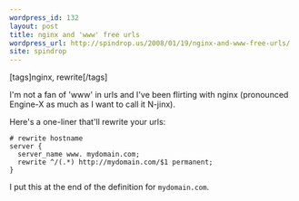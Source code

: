 ```yaml
---
wordpress_id: 132
layout: post
title: nginx and 'www' free urls
wordpress_url: http://spindrop.us/2008/01/19/nginx-and-www-free-urls/
site: spindrop
---
```

[tags]nginx, rewrite[/tags]

I'm not a fan of 'www' in urls and I've been flirting with nginx (pronounced Engine-X as much as I want to call it N-jinx).

Here's a one-liner that'll rewrite your urls:


	# rewrite hostname
	server {
	  server_name www. mydomain.com;
	  rewrite ^/(.*) http://mydomain.com/$1 permanent;
	}

I put this at the end of the definition for `mydomain.com`.
